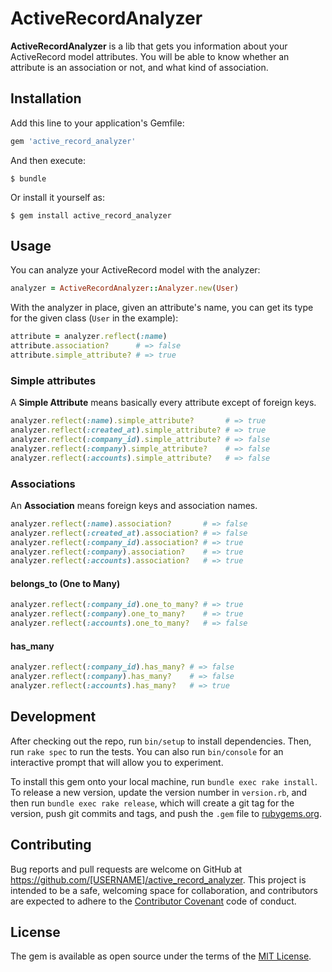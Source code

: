 # ActiveRecordAnalyzer

**ActiveRecordAnalyzer** is a lib that gets you information about your ActiveRecord model attributes. You will be able to know whether an attribute is an association or not, and what kind of association.

## Installation

Add this line to your application's Gemfile:

```ruby
gem 'active_record_analyzer'
```

And then execute:

    $ bundle

Or install it yourself as:

    $ gem install active_record_analyzer

## Usage

You can analyze your ActiveRecord model with the analyzer:

```ruby
analyzer = ActiveRecordAnalyzer::Analyzer.new(User)
```

With the analyzer in place, given an attribute's name, you can get its type for the given class (`User` in the example):

```ruby
attribute = analyzer.reflect(:name)
attribute.association?      # => false
attribute.simple_attribute? # => true
```

### Simple attributes

A **Simple Attribute** means basically every attribute except of foreign keys.

```ruby
analyzer.reflect(:name).simple_attribute?       # => true
analyzer.reflect(:created_at).simple_attribute? # => true
analyzer.reflect(:company_id).simple_attribute? # => false
analyzer.reflect(:company).simple_attribute?    # => false
analyzer.reflect(:accounts).simple_attribute?   # => false
```

### Associations

An **Association** means foreign keys and association names.

```ruby
analyzer.reflect(:name).association?       # => false
analyzer.reflect(:created_at).association? # => false
analyzer.reflect(:company_id).association? # => true
analyzer.reflect(:company).association?    # => true
analyzer.reflect(:accounts).association?   # => true
```

#### belongs_to (One to Many)

```ruby
analyzer.reflect(:company_id).one_to_many? # => true
analyzer.reflect(:company).one_to_many?    # => true
analyzer.reflect(:accounts).one_to_many?   # => false
```

#### has_many

```ruby
analyzer.reflect(:company_id).has_many? # => false
analyzer.reflect(:company).has_many?    # => false
analyzer.reflect(:accounts).has_many?   # => true
```

## Development

After checking out the repo, run `bin/setup` to install dependencies. Then, run `rake spec` to run the tests. You can also run `bin/console` for an interactive prompt that will allow you to experiment.

To install this gem onto your local machine, run `bundle exec rake install`. To release a new version, update the version number in `version.rb`, and then run `bundle exec rake release`, which will create a git tag for the version, push git commits and tags, and push the `.gem` file to [rubygems.org](https://rubygems.org).

## Contributing

Bug reports and pull requests are welcome on GitHub at https://github.com/[USERNAME]/active_record_analyzer. This project is intended to be a safe, welcoming space for collaboration, and contributors are expected to adhere to the [Contributor Covenant](http://contributor-covenant.org) code of conduct.


## License

The gem is available as open source under the terms of the [MIT License](http://opensource.org/licenses/MIT).

